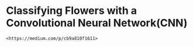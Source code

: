# Classifying Flowers with a Convolutional Neural Network(CNN)

    <https://medium.com/p/cb9a810f1611>
